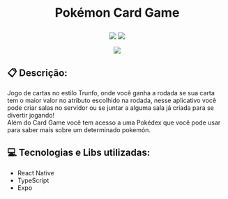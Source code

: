 # <p align="center">Pokémon Card Game</p>

<p align = "center">
   <img src="https://img.shields.io/badge/author-Rafael_Soares-4dae71?style=flat-square" />
   <img src="https://img.shields.io/github/languages/count/rafaelsoares07/CardGame_Pokemon?color=4dae71&style=flat-square" />
</p>

<div align="center">
  <img  src="https://user-images.githubusercontent.com/88918826/207940962-b8b8c8cc-3bc4-48d1-a9ae-53771a4ab80e.gif"/>
</div>





## :clipboard: Descrição:
Jogo de cartas no estilo Trunfo, onde você ganha a rodada se sua carta tem o maior valor no atributo escolhido na rodada, nesse aplicativo você pode criar salas no servidor
ou se juntar a alguma sala já criada para se divertir jogando!   
Além do Card Game você tem acesso a uma Pokédex que você pode usar para saber mais sobre um determinado pokemón.


## :computer: Tecnologias e Libs utilizadas:
- React Native
- TypeScript
- Expo 
